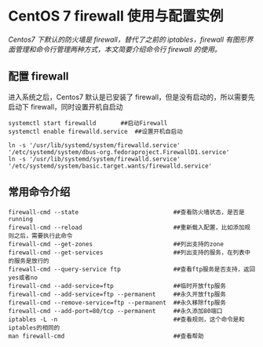 # CentOS 7 firewall 使用与配置实例

_Centos7 下默认的防火墙是 firewall，替代了之前的 iptables，firewall 有图形界面管理和命令行管理两种方式，本文简要介绍命令行 firewall 的使用。_

## 配置 firewall

进入系统之后，Centos7 默认是已安装了 firewall，但是没有启动的，所以需要先启动下 firewall，同时设置开机自启动

```
systemctl start firewalld       ##启动Firewall
systemctl enable firewalld.service  ##设置开机自启动
```

```
ln -s '/usr/lib/systemd/system/firewalld.service' '/etc/systemd/system/dbus-org.fedoraproject.FirewallD1.service'
ln -s '/usr/lib/systemd/system/firewalld.service' '/etc/systemd/system/basic.target.wants/firewalld.service'
```

## 常用命令介绍

```
firewall-cmd --state                           ##查看防火墙状态，是否是running
firewall-cmd --reload                          ##重新载入配置，比如添加规则之后，需要执行此命令
firewall-cmd --get-zones                       ##列出支持的zone
firewall-cmd --get-services                    ##列出支持的服务，在列表中的服务是放行的
firewall-cmd --query-service ftp               ##查看ftp服务是否支持，返回yes或者no
firewall-cmd --add-service=ftp                 ##临时开放ftp服务
firewall-cmd --add-service=ftp --permanent     ##永久开放ftp服务
firewall-cmd --remove-service=ftp --permanent  ##永久移除ftp服务
firewall-cmd --add-port=80/tcp --permanent     ##永久添加80端口
iptables -L -n                                 ##查看规则，这个命令是和iptables的相同的
man firewall-cmd                               ##查看帮助
```